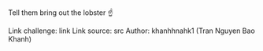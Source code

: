 Tell them bring out the lobster :point_up:

Link challenge: link Link source: src Author: khanhhnahk1 (Tran Nguyen Bao Khanh)
